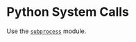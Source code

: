 # Python System Calls

Use the [`subprocess`](https://docs.python.org/3/library/subprocess.html#module-subprocess) module.

